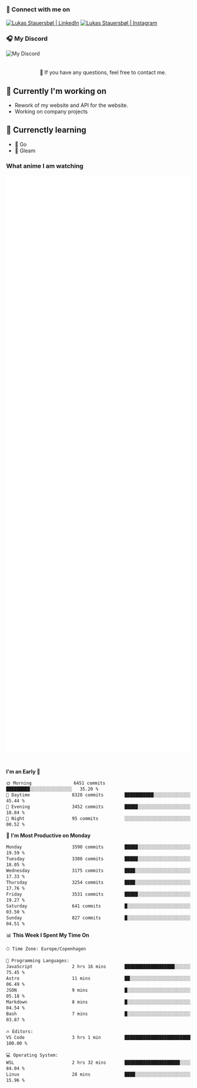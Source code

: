 ### 🔗 Connect with me on
<a href="https://www.instagram.com/lukas_stauersbol" target="_blank"><img align="center" src="https://raw.githubusercontent.com/stauersbol/stauersbol/main/images/instagram.svg" alt="Lukas Stauersbøl | LinkedIn" width="30px"/></a>
<a href="https://www.linkedin.com/in/lukas-stauersbol/" target="_blank"><img align="center" src="https://raw.githubusercontent.com/stauersbol/stauersbol/main/images/linkedin.svg" alt="Lukas Stauersbøl | Instagram" width="30px"/></a>

<p align="center">
 <h3>🎧 My Discord</h3>
 <img align="left" height="55px" src="https://discord.c99.nl/widget/theme-2/147806323323568128.png" alt="My Discord" />
</p>

<br/>
<br/>
<br/>
💬 If you have any questions, feel free to contact me.

## 🔭 Currently I'm working on
- Rework of my website and API for the website.
- Working on company projects
 
## 🌱 Currenctly learning
- 💙 Go
- 💜 Gleam

### What anime I am watching
<a href="https://anilist.co/user/slashiy/" align="center"><img align="center" width="500px" src="metrics.plugin.personal.anilist.svg" /></a>

<br/>

<!--START_SECTION:waka-->
**I'm an Early 🐤** 

```text
🌞 Morning                6451 commits        █████████░░░░░░░░░░░░░░░░   35.20 % 
🌆 Daytime                8328 commits        ███████████░░░░░░░░░░░░░░   45.44 % 
🌃 Evening                3452 commits        █████░░░░░░░░░░░░░░░░░░░░   18.84 % 
🌙 Night                  95 commits          ░░░░░░░░░░░░░░░░░░░░░░░░░   00.52 % 
```
📅 **I'm Most Productive on Monday** 

```text
Monday                   3590 commits        █████░░░░░░░░░░░░░░░░░░░░   19.59 % 
Tuesday                  3308 commits        █████░░░░░░░░░░░░░░░░░░░░   18.05 % 
Wednesday                3175 commits        ████░░░░░░░░░░░░░░░░░░░░░   17.33 % 
Thursday                 3254 commits        ████░░░░░░░░░░░░░░░░░░░░░   17.76 % 
Friday                   3531 commits        █████░░░░░░░░░░░░░░░░░░░░   19.27 % 
Saturday                 641 commits         █░░░░░░░░░░░░░░░░░░░░░░░░   03.50 % 
Sunday                   827 commits         █░░░░░░░░░░░░░░░░░░░░░░░░   04.51 % 
```


📊 **This Week I Spent My Time On** 

```text
🕑︎ Time Zone: Europe/Copenhagen

💬 Programming Languages: 
JavaScript               2 hrs 16 mins       ███████████████████░░░░░░   75.45 % 
Astro                    11 mins             ██░░░░░░░░░░░░░░░░░░░░░░░   06.49 % 
JSON                     9 mins              █░░░░░░░░░░░░░░░░░░░░░░░░   05.18 % 
Markdown                 8 mins              █░░░░░░░░░░░░░░░░░░░░░░░░   04.54 % 
Bash                     7 mins              █░░░░░░░░░░░░░░░░░░░░░░░░   03.87 % 

🔥 Editors: 
VS Code                  3 hrs 1 min         █████████████████████████   100.00 % 

💻 Operating System: 
WSL                      2 hrs 32 mins       █████████████████████░░░░   84.04 % 
Linux                    28 mins             ████░░░░░░░░░░░░░░░░░░░░░   15.96 % 
```


<!--END_SECTION:waka-->
